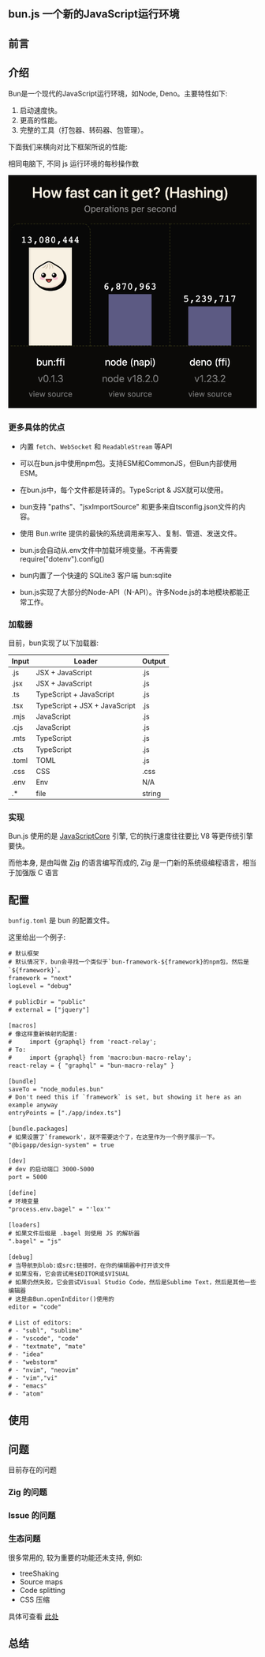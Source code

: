 ## bun.js  一个新的JavaScript运行环境

## 前言



## 介绍

Bun是一个现代的JavaScript运行环境，如Node, Deno。主要特性如下:

1. 启动速度快。
2. 更高的性能。
3. 完整的工具（打包器、转码器、包管理）。

下面我们来横向对比下框架所说的性能:

相同电脑下, 不同 js 运行环境的每秒操作数

![](images/bun1.png)

### 更多具体的优点

- 内置 `fetch`、`WebSocket` 和 `ReadableStream` 等API

- 可以在bun.js中使用npm包。支持ESM和CommonJS，但Bun内部使用ESM。

- 在bun.js中，每个文件都是转译的。TypeScript & JSX就可以使用。

- bun支持 "paths"、"jsxImportSource" 和更多来自tsconfig.json文件的内容。

- 使用 Bun.write 提供的最快的系统调用来写入、复制、管道、发送文件。

- bun.js会自动从.env文件中加载环境变量。不再需要 require("dotenv").config()

- bun内置了一个快速的 SQLite3 客户端 bun:sqlite

- bun.js实现了大部分的Node-API（N-API）。许多Node.js的本地模块都能正常工作。

### 加载器

目前，bun实现了以下加载器:

| Input | Loader | Output |
| --- | --- | --- |
| .js | JSX + JavaScript | .js |
| .jsx | JSX + JavaScript | .js |
| .ts | TypeScript + JavaScript | .js |
| .tsx | TypeScript + JSX + JavaScript | .js |
| .mjs | JavaScript | .js |
| .cjs | JavaScript | .js |
| .mts | TypeScript | .js |
| .cts | TypeScript | .js |
| .toml | TOML | .js |
| .css | CSS | .css |
| .env | Env | N/A |
| .\* | file | string |



### 实现

Bun.js 使用的是 [JavaScriptCore](https://github.com/WebKit/WebKit/tree/main/Source/JavaScriptCore) 引擎,
它的执行速度往往要比 V8 等更传统引擎要快。

而他本身, 是由叫做 [Zig](https://ziglang.org/) 的语言编写而成的, Zig 是一门新的系统级编程语言，相当于加强版 C 语言


## 配置

`bunfig.toml` 是 bun 的配置文件。

这里给出一个例子:

```
# 默认框架
# 默认情况下，bun会寻找一个类似于`bun-framework-${framework}的npm包，然后是`${framework}`。
framework = "next"
logLevel = "debug"

# publicDir = "public"
# external = ["jquery"]

[macros]
# 像这样重新映射的配置:
#     import {graphql} from 'react-relay';
# To:
#     import {graphql} from 'macro:bun-macro-relay';
react-relay = { "graphql" = "bun-macro-relay" }

[bundle]
saveTo = "node_modules.bun"
# Don't need this if `framework` is set, but showing it here as an example anyway
entryPoints = ["./app/index.ts"]

[bundle.packages]
# 如果设置了`framework'，就不需要这个了，在这里作为一个例子展示一下。
"@bigapp/design-system" = true

[dev]
# dev 的启动端口 3000-5000
port = 5000

[define]
# 环境变量
"process.env.bagel" = "'lox'"

[loaders]
# 如果文件后缀是 .bagel 则使用 JS 的解析器
".bagel" = "js"

[debug]
# 当导航到blob:或src:链接时，在你的编辑器中打开该文件
# 如果没有，它会尝试用$EDITOR或$VISUAL
# 如果仍然失败，它会尝试Visual Studio Code，然后是Sublime Text，然后是其他一些编辑器
# 这是由Bun.openInEditor()使用的
editor = "code"

# List of editors:
# - "subl", "sublime"
# - "vscode", "code"
# - "textmate", "mate"
# - "idea"
# - "webstorm"
# - "nvim", "neovim"
# - "vim","vi"
# - "emacs"
# - "atom"
```

## 使用



## 问题

目前存在的问题

### Zig 的问题

### Issue 的问题

### 生态问题
很多常用的, 较为重要的功能还未支持, 例如: 
- treeShaking
- Source maps
- Code splitting
- CSS 压缩

具体可查看 [此处](https://github.com/oven-sh/bun/issues/159)

## 总结
